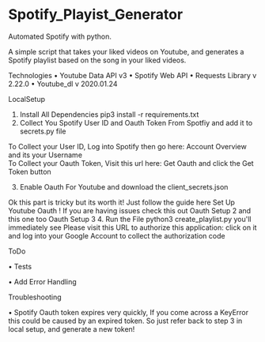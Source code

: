 # Spotify_Playist_Generator
Automated Spotify with python.

A simple script that takes your liked videos on Youtube, and generates a Spotify playlist based on the song in your liked videos.


Technologies
•	Youtube Data API v3
•	Spotify Web API
•	Requests Library v 2.22.0
•	Youtube_dl v 2020.01.24

LocalSetup
1.	Install All Dependencies
pip3 install -r requirements.txt
2.	Collect You Spotify User ID and Oauth Token From Spotfiy and add it to secrets.py file

 To Collect your User ID, Log into Spotify then go here: Account Overview and its your Username  
 To Collect your Oauth Token, Visit this url here: Get Oauth and click the Get Token button  

3.	Enable Oauth For Youtube and download the client_secrets.json

 Ok this part is tricky but its worth it! Just follow the guide here Set Up Youtube Oauth ! If you are having issues check this out Oauth Setup 2 and this one too Oauth Setup 3
4.	Run the File
 python3 create_playlist.py
 you'll immediately see Please visit this URL to authorize this application: <some long url>
 click on it and log into your Google Account to collect the authorization code

ToDo

•	Tests

•	Add Error Handling

Troubleshooting

•	Spotify Oauth token expires very quickly, If you come across a KeyError this could be caused by an expired token. So just refer back to step 3 in local setup, and generate a new token!

